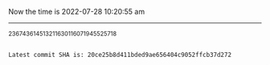 Now the time is 2022-07-28 10:20:55 am

---

<small>236743614513211630116071945525718</small>

```txt

Latest commit SHA is: 20ce25b8d411bded9ae656404c9052ffcb37d272
```
